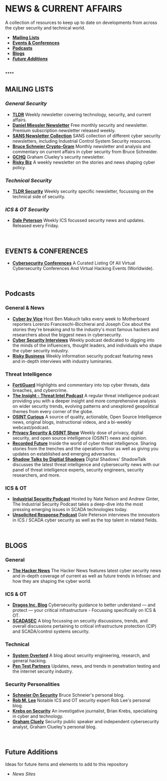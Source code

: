 # NEWS & CURRENT AFFAIRS
A collection of resources to keep up to date on developments from across the cyber security and technical world.

- [**Mailing Lists**](#mailing)
- [**Events & Conferences**](#events)
- [**Podcasts**](#podcast)
- [**Blogs**](#blog)
- [**_Future Additions_**](#future)
<br/>
****

<a name="mailing"></a>
## MAILING LISTS
### _General Security_
* [**TLDR**](https://www.tldrnewsletter.com/) Weekly newsletter covering technology, security, and current affairs. 
* [**Daniel Miessler Newsletter**](https://danielmiessler.com/) Free monthly security and newsletter. Premium subscription newsletter released weekly. 
* [**SANS Newsletter Collection**](https://www.sans.org/newsletters/) SANS collection of different cyber security newsletters, including Industrial Control System Security resources. 
* [**Bruce Schneier Crypto-Gram**](https://www.schneier.com/crypto-gram/subscribe/) Monthly newsletter and analysis and commentary on current affairs in cyber security from Bruce Schneider. 
* [**GCHQ**](https://grahamcluley.com/gchq-newsletter/) Graham Clueley's security newsletter. 
* [**Risky Biz**](https://srslyriskybiz.substack.com/subscribe) A weekly newsletter on the stories and news shaping cyber policy.

### _Technical Security_
* [**TLDR Security**](https://tldrsec.com/newsletter/) Weekly security specific newsletter, focussing on the technical side of security. 

### _ICS & OT Security_
* [**Dale Peterson**](https://dale-peterson.com/digital-bond-archives/) Weekly ICS focussed security news and updates. Released every Friday. 
<br/>

<a name="events"></a>
## EVENTS & CONFERENCES
* [**Cybersecurity Conferences**](https://infosec-conferences.com/) A Curated Listing Of All Virtual Cybersecurity Conferences And Virtual Hacking Events (Worldwide). 
<br/>

<a name="podcast"></a>
## Podcasts 
### General & News
* [**Cyber by Vice**](https://www.vice.com/en/topic/cyber-podcast) Host Ben Makuch talks every week to Motherboard reporters Lorenzo Franceschi-Bicchierai and Joseph Cox about the stories they're breaking and to the industry's most famous hackers and researchers about the biggest news in cybersecurity.
* [**Cyber Security Interviews**](https://cybersecurityinterviews.com/) Weekly podcast dedicated to digging into the minds of the influencers, thought leaders, and individuals who shape the cyber security industry.
* [**Risky Business**](https://risky.biz/) Weekly information security podcast featuring news and in-depth interviews with industry luminaries.

### Threat Intelligence
* [**FortiGuard**](https://www.fortiguard.com/podcasts) Highlights and commentary into top cyber threats, data breaches, and cybercrime.
* [**The Insight - Threat Intel Podcast**](https://landing.intelligencefusion.co.uk/threat-intelligence-podcast-yellowhammer-brexit) A regular threat intelligence podcast providing you with a deeper insight and more comprehensive analysis on wider security trends, evolving patterns and unexplored geopolitical themes from every corner of the globe.
* [**OSINT Curious**](https://osintcurio.us/) A source of quality, actionable, Open Source Intelligence news, original blogs, instructional videos, and a bi-weekly webcast/podcast.
* [**Privacy Security & OSINT Show**](https://inteltechniques.com/podcast.html) Weekly dose of privacy, digital security, and open source intelligence (OSINT) news and opinion.
* [**Recorded Future**](https://www.recordedfuture.com/resources/podcast/) Inside the world of cyber threat intelligence. Sharing stories from the trenches and the operations floor as well as giving you updates on established and emerging adversaries.
* [**Shadow Talks by Digitial Shadows**](https://resources.digitalshadows.com/threat-intelligence-podcast-shadowtalk) Digital Shadows' ShadowTalk discusses the latest threat intelligence and cybersecurity news with our panel of threat intelligence experts, security engineers, security researchers, and more.

### ICS & OT
* [**Industrial Security Podcast**](https://waterfall-security.com/scada-security/podcasts-on-ics-cybersecurity/) Hosted by Nate Nelson and Andrew Ginter, The Industrial Security Podcast takes a deep-dive into the most pressing emerging issues in SCADA technologies today. 
* [**Unsolicited Response Podcas‪t‬**](https://dale-peterson.com/podcast-2/) Dale Peterson interviews the innovators in ICS / SCADA cyber security as well as the top talent in related fields. 
<br/>

<a name="blog"></a>
## BLOGS 
### General
* [**The Hacker News**](https://thehackernews.com/) The Hacker News features latest cyber security news and in-depth coverage of current as well as future trends in Infosec and how they are shaping the cyber world. 

### ICS & OT
* [**Dragos Inc. Blog**](https://dragos.com/blog/) Cybersecurity guidance to better understand — and protect — your critical infrastructure - Focussing specifically on ICS & OT.
* [**SCADASEC**](https://scadamag.infracritical.com/) A blog focussing on security discussions, trends, and overall discussions pertaining to critical infrastructure protection (CIP) and SCADA/control systems security. 

### Technical
* [**System Overlord**](https://systemoverlord.com/) A blog about security engineering, research, and general hacking. 
* [**Pen Test Partners**](https://www.pentestpartners.com/security-blog/) Updates, news, and trends in penetration testing and the internet security industry.

### Security Personalities
* [**Schneier On Security**](https://www.schneier.com/) Bruce Schneier's personal blog. 
* [**Rob M. Lee**](https://www.robertmlee.org/blog/) Notable ICS and OT security expert Rob Lee's personal blog. 
* [**Krebs on Security**](https://krebsonsecurity.com/) An investigative journalist, Brian Krebs, specialising in cyber and technology. 
* [**Graham Cluely**](https://grahamcluley.com/) Security public speaker and independent cybersecurity analyst, Graham Clueley's personal blog. 
<br/>

<a name="future"></a>
## Future Additions 
Ideas for future items and elements to add to this repository
* _News Sites_
